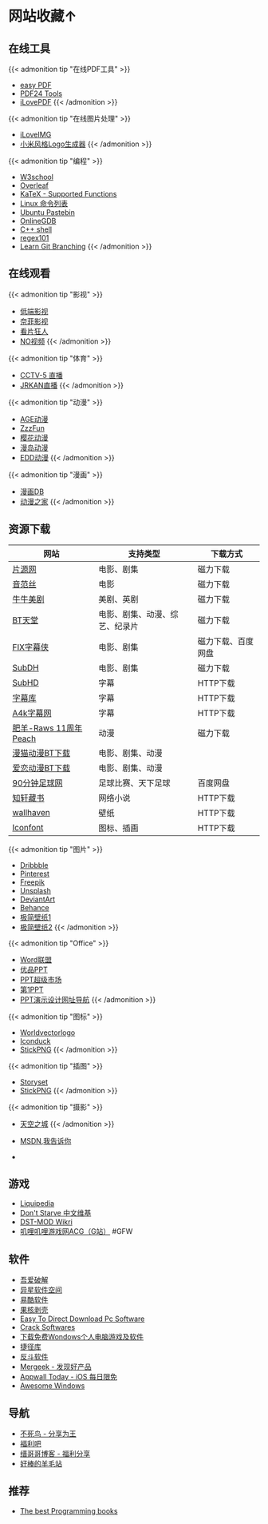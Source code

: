 # 网站收藏↑


<!--more-->

## 在线工具

{{< admonition tip "在线PDF工具" >}}
- [easy PDF](https://easypdf.com/cn)
- [PDF24 Tools](https://tools.pdf24.org/zh/)
- [iLovePDF](https://www.ilovepdf.com/zh-cn)
{{< /admonition >}}

{{< admonition tip "在线图片处理" >}}
- [iLoveIMG](https://www.iloveimg.com/zh-cn)
- [小米风格Logo生成器](https://mi-logo.lvwzhen.com)
{{< /admonition >}}

{{< admonition tip "编程" >}}
- [W3school](https://www.w3school.com.cn/)
- [Overleaf](https://cn.overleaf.com/)
- [KaTeX - Supported Functions](https://katex.org/docs/supported.html)
- [Linux 命令列表](https://wangchujiang.com/linux-command/hot.html)
- [Ubuntu Pastebin](https://paste.ubuntu.com/)
- [OnlineGDB](https://www.onlinegdb.com/)
- [C++ shell](http://cpp.sh/)
- [regex101](https://regex101.com/)
- [Learn Git Branching](https://learngitbranching.js.org/?locale=zh_CN)
{{< /admonition >}}

## 在线观看

{{< admonition tip "影视" >}}
- [低端影视](https://ddrk.me/)
- [奈菲影视](https://www.nfmovies.com/)
- [看片狂人](https://www.kpkuang.com/)
- [NO视频](https://www.novipnoad.com/)
{{< /admonition >}}

{{< admonition tip "体育" >}}
- [CCTV-5 直播](https://tv.cctv.com/live/cctv5/)
- [JRKAN直播](http://jrskan.com/)
{{< /admonition >}}

{{< admonition tip "动漫" >}}
- [AGE动漫](https://www.agefans.net)
- [ZzzFun](http://www.zzzfun.com)
- [樱花动漫](http://www.yhdm.so)
- [漫岛动漫](https://www.mandao.tv)
- [EDD动漫](http://www.edddh.com)
{{< /admonition >}}

{{< admonition tip "漫画" >}}
- [漫画DB](https://www.manhuadb.com/)
- [动漫之家](https://www.dmzj.com/)
{{< /admonition >}}

## 资源下载

| 网站 | 支持类型 | 下载方式 |
|---|---|---|
| [片源网](http://pianyuan.org) | 电影、剧集 | 磁力下载 |
| [音范丝](https://www.yinfans.me) | 电影 | 磁力下载 |
| [牛牛美剧](http://www.nnmeiju.com) | 美剧、英剧 | 磁力下载 |
| [BT天堂](https://www.bt-tt.com) | 电影、剧集、动漫、综艺、纪录片 | 磁力下载 |
| [FIX字幕侠](http://www.zimuxia.cn) | 电影、剧集 | 磁力下载、百度网盘 |
| [SubDH](https://subdh.com) | 电影、剧集 | 磁力下载 |
| [SubHD](https://subhd.tv) | 字幕 | HTTP下载 |
| [字幕库](http://zimuku.org) | 字幕 | HTTP下载 |
| [A4k字幕网](https://www.a4k.net) | 字幕 | HTTP下载 |
| [肥羊-Raws 11周年Peach](https://fy-raws.org/resource_lists/) | 动漫 | 磁力下载 |
| [漫猫动漫BT下载](http://www.comicat.org) | 电影、剧集、动漫 | |
| [爱恋动漫BT下载](http://www.kisssub.org) | 电影、剧集、动漫 | |
| [90分钟足球网](http://90oo.com) | 足球比赛、天下足球 | 百度网盘 |
| [知轩藏书](http://www.zxcs.me) | 网络小说 | HTTP下载 |
| [wallhaven](https://wallhaven.cc) | 壁纸 | HTTP下载 |
| [Iconfont](https://www.iconfont.cn) | 图标、插画 | HTTP下载 |

{{< admonition tip "图片" >}}
- [Dribbble](https://dribbble.com)
- [Pinterest](https://www.pinterest.com)
- [Freepik](https://www.freepik.com)
- [Unsplash](https://unsplash.com)
- [DeviantArt](https://www.deviantart.com)
- [Behance](https://www.behance.net)
- [极简壁纸1](https://bz.zzzmh.cn/index)
- [极简壁纸2](http://www.jijianzy.com/bz/)
{{< /admonition >}}

{{< admonition tip "Office" >}}
- [Word联盟](http://www.wordlm.com/)
- [优品PPT](https://www.ypppt.com)
- [PPT超级市场](https://ppt.sotary.com)
- [第1PPT](http://www.1ppt.com)
- [PPT演示设计网址导航](https://www.aboutppt.com/)
{{< /admonition >}}

{{< admonition tip "图标" >}}
- [Worldvectorlogo](https://worldvectorlogo.com/)
- [Iconduck](https://iconduck.com/)
- [StickPNG](https://www.stickpng.com/)
{{< /admonition >}}

{{< admonition tip "插图" >}}
- [Storyset](https://storyset.com/)
- [StickPNG](https://www.stickpng.com/)
{{< /admonition >}}

{{< admonition tip "摄影" >}}
- [天空之城](https://www.skypixel.com/)
{{< /admonition >}}

- [MSDN,我告诉你](https://msdn.itellyou.cn/)
- []()

## 游戏

- [Liquipedia](https://liquipedia.net)
- [Don't Starve 中文维基](https://dontstarve.fandom.com/zh/wiki/Don%27t_Starve_%E4%B8%AD%E6%96%87%E7%B6%AD%E5%9F%BA)
- [DST-MOD Wikri](https://wiki.flapi.cn/doku.php)
- [叽哩叽哩游戏网ACG（G站）](https://www.jiligamefun.com/) #GFW

## 软件

- [吾爱破解](https://www.52pojie.cn/)
- [异星软件空间](https://www.yxssp.com/)
- [易酷软件](https://www.yikurj.com/)
- [果核剥壳](https://www.ghpym.com/)
- [Easy To Direct Download Pc Software](https://up4pc.com/)
- [Crack Softwares](https://multisoftwares.com/)
- [下载免费Wondows个人电脑游戏及软件](https://zh.downloadastro.com/)
- [捷径库](https://jiejingku.net/)
- [反斗软件](http://www.apprcn.com/)
- [Mergeek - 发现好产品](https://mergeek.com/)
- [Appwall Today - iOS 每日限免](https://appwall.today/)
- [Awesome Windows](https://github.com/Awesome-Windows/Awesome/blob/master/README-cn.md)

## 导航

- [不死鸟 - 分享为王](https://iao.su/)
- [福利吧](https://fuliba2021.net/)
- [缙哥哥博客 - 福利分享](https://www.dujin.org/)
- [好棒的羊毛站](https://wohaobang.cn/)

## 推荐

- [The best Programming books](https://www.best-books.dev/)

